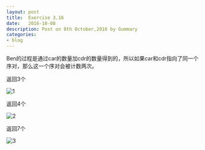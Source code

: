 ```yaml
---
layout: post
title:  Exercise 3.16
date:   2016-10-08
description: Post on 8th October,2016 by Gummary
categories:
- blog
---
```


Ben的过程是通过car的数量加cdr的数量得到的，所以如果car和cdr指向了同一个序对，那么这一个序对会被计数两次。

返回3个

![1](http://i.imgur.com/Gp0iNAB.png)

返回4个

![2](http://i.imgur.com/oGwBL7P.png)

返回7个

![3](http://i.imgur.com/BxKl9jv.png)
